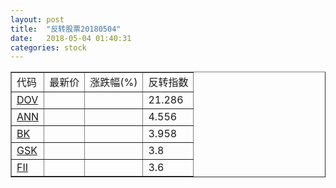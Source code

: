 ```yaml
---
layout: post
title:  "反转股票20180504"
date:   2018-05-04 01:40:31
categories: stock
---
```


<script type="text/javascript">
var stockList = []
stockList.push('gb_dov');
stockList.push('gb_ann');
stockList.push('gb_bk');
stockList.push('gb_gsk');
stockList.push('gb_fii');
</script>

<table border="1">
 <tr>
 <td>代码</td>
  <td>最新价</td>
  <td>涨跌幅(%)</td>
 <td>反转指数</td>
</tr>
  <tr id="dov"><td><a href="http://stock.finance.sina.com.cn/usstock/quotes/DOV.html" target="_blank">DOV</a></td><td></td><td></td><td>21.286</td></tr>
  <tr id="ann"><td><a href="http://stock.finance.sina.com.cn/usstock/quotes/ANN.html" target="_blank">ANN</a></td><td></td><td></td><td>4.556</td></tr>
  <tr id="bk"><td><a href="http://stock.finance.sina.com.cn/usstock/quotes/BK.html" target="_blank">BK</a></td><td></td><td></td><td>3.958</td></tr>
  <tr id="gsk"><td><a href="http://stock.finance.sina.com.cn/usstock/quotes/GSK.html" target="_blank">GSK</a></td><td></td><td></td><td>3.8</td></tr>
  <tr id="fii"><td><a href="http://stock.finance.sina.com.cn/usstock/quotes/FII.html" target="_blank">FII</a></td><td></td><td></td><td>3.6</td></tr>
</table>
